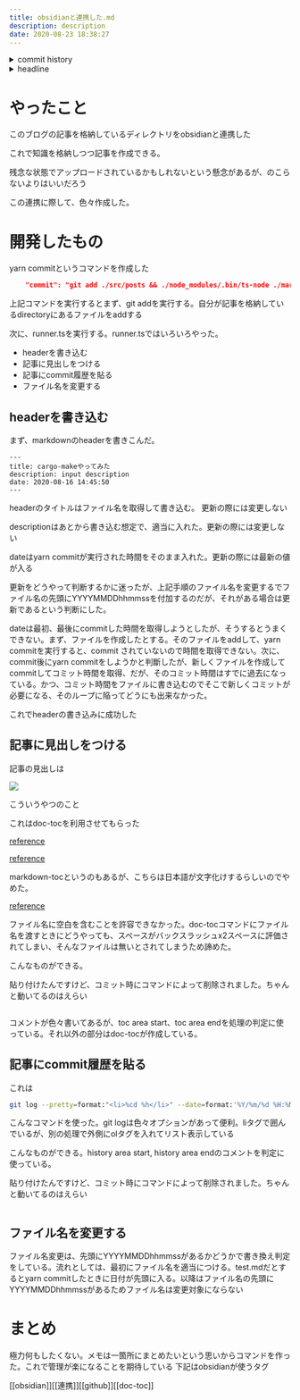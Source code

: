 ```yaml
---
title: obsidianと連携した.md
description: description
date: 2020-08-23 18:38:27
---
```

<!-- history area start -->
<details><summary>commit history</summary><div><ol>
<li>2020/08/23 18:37:37 388d6dc</li>
<li>2020/08/23 18:31:44 5bd6361</li>
<li>2020/08/23 17:32:34 4030372</li>
</ol></div></details>
<!-- history area end -->
<!-- toc area start -->
<details><summary>headline</summary><div>
<!-- START doctoc generated TOC please keep comment here to allow auto update -->
<!-- DON'T EDIT THIS SECTION, INSTEAD RE-RUN doctoc TO UPDATE -->


- [やったこと](#%E3%82%84%E3%81%A3%E3%81%9F%E3%81%93%E3%81%A8)
- [開発したもの](#%E9%96%8B%E7%99%BA%E3%81%97%E3%81%9F%E3%82%82%E3%81%AE)
  - [headerを書き込む](#header%E3%82%92%E6%9B%B8%E3%81%8D%E8%BE%BC%E3%82%80)
  - [記事に見出しをつける](#%E8%A8%98%E4%BA%8B%E3%81%AB%E8%A6%8B%E5%87%BA%E3%81%97%E3%82%92%E3%81%A4%E3%81%91%E3%82%8B)
  - [記事にcommit履歴を貼る](#%E8%A8%98%E4%BA%8B%E3%81%ABcommit%E5%B1%A5%E6%AD%B4%E3%82%92%E8%B2%BC%E3%82%8B)
  - [ファイル名を変更する](#%E3%83%95%E3%82%A1%E3%82%A4%E3%83%AB%E5%90%8D%E3%82%92%E5%A4%89%E6%9B%B4%E3%81%99%E3%82%8B)
- [まとめ](#%E3%81%BE%E3%81%A8%E3%82%81)

<!-- END doctoc generated TOC please keep comment here to allow auto update -->

</div></details>

<!-- toc area end -->
# やったこと
このブログの記事を格納しているディレクトリをobsidianと連携した

これで知識を格納しつつ記事を作成できる。

残念な状態でアップロードされているかもしれないという懸念があるが、のこらないよりはいいだろう

この連携に際して、色々作成した。

# 開発したもの

yarn commitというコマンドを作成した

```json
    "commit": "git add ./src/posts && ./node_modules/.bin/ts-node ./markdown-manager/runner.ts && ./doctoc.sh && git add . && git commit -m 'yarn commit'"
```

上記コマンドを実行するとまず、git addを実行する。自分が記事を格納しているdirectoryにあるファイルをaddする

次に、runner.tsを実行する。runner.tsではいろいろやった。

- headerを書き込む
- 記事に見出しをつける
- 記事にcommit履歴を貼る
- ファイル名を変更する

## headerを書き込む

まず、markdownのheaderを書きこんだ。

```
---
title: cargo-makeやってみた
description: input description
date: 2020-08-16 14:45:50
---
```

headerのタイトルはファイル名を取得して書き込む。 更新の際には変更しない

descriptionはあとから書き込む想定で、適当に入れた。更新の際には変更しない

dateはyarn commitが実行された時間をそのまま入れた。更新の際には最新の値が入る

更新をどうやって判断するかに迷ったが、上記手順のファイル名を変更するでファイル名の先頭にYYYYMMDDhhmmssを付加するのだが、それがある場合は更新であるという判断にした。

dateは最初、最後にcommitした時間を取得しようとしたが、そうするとうまくできない。まず、ファイルを作成したとする。そのファイルをaddして、yarn commitを実行すると、commit されていないので時間を取得できない。次に、commit後にyarn commitをしようかと判斷したが、新しくファイルを作成してcommitしてコミット時間を取得、だが、そのコミット時間はすでに過去になっている。かつ、コミット時間をファイルに書き込むのでそこで新しくコミットが必要になる、そのループに陥ってどうにも出来なかった。

これでheaderの書き込みに成功した

## 記事に見出しをつける

記事の見出しは

![](/assets/images/posts/toc.png)

こういうやつのこと

これはdoc-tocを利用させてもらった

[reference](https://github.com/thlorenz/doctoc)

[reference](https://tsunokawa.hatenablog.com/entry/2016/04/21/144537)

markdown-tocというのもあるが、こちらは日本語が文字化けするらしいのでやめた。

[reference](https://github.com/jonschlinkert/markdown-toc)

ファイル名に空白を含むことを許容できなかった。doc-tocコマンドにファイル名を渡すときにどうやっても、スペースがバックスラッシュx2スペースに評価されてしまい、そんなファイルは無いとされてしまうため諦めた。

こんなものができる。

貼り付けたんですけど、コミット時にコマンドによって削除されました。ちゃんと動いてるのはえらい

```
```

コメントが色々書いてあるが、toc area start、toc area endを処理の判定に使っている。それ以外の部分はdoc-tocが作成している。

## 記事にcommit履歴を貼る

これは

```bash
git log --pretty=format:"<li>%cd %h</li>" --date=format:'%Y/%m/%d %H:%M:%S' '${filePath}'
```

こんなコマンドを使った。git logは色々オプションがあって便利。liタグで囲んでいるが、別の処理で外側にolタグを入れてリスト表示している

こんなものができる。history area start, history area endのコメントを判定に使っている。

貼り付けたんですけど、コミット時にコマンドによって削除されました。ちゃんと動いてるのはえらい

```
```

## ファイル名を変更する

ファイル名変更は、先頭にYYYYMMDDhhmmssがあるかどうかで書き換え判定をしている。流れとしては、最初にファイル名を適当につける。test.mdだとするとyarn commitしたときに日付が先頭に入る。以降はファイル名の先頭にYYYYMMDDhhmmssがあるためファイル名は変更対象にならない

# まとめ

極力何もしたくない。メモは一箇所にまとめたいという思いからコマンドを作った。これで管理が楽になることを期待している
下記はobsidianが使うタグ

[[obsidian]][[連携]][[github]][[doc-toc]]


